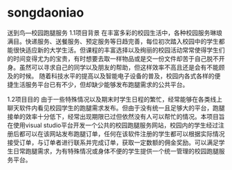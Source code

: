 # songdaoniao
送到鸟—校园跑腿服务
1.1项目背景
      在丰富多彩的校园生活中，各种校园服务琳琅满目。快递服务、送餐服务、预定服务等日趋完善，每位初次踏入校园中的学生都能很快适应新的大学生活。但课程的丰富选择以及绚丽的校园活动常常使得学生们的时间变得尤为的宝贵，有时想要去取一样物品或是交一份文件却苦于自己脱不开身。虽然可以寻求自己的同学以及朋友的帮助，但这样效率不高且还是会有不能顾及的时候。
      随着科技水平的提高以及智能电子设备的普及，校园内各式各样的便捷生活服务平台已有不少，但却缺少能够发布跑腿需求的公共平台。

1.2项目目的
      由于一些特殊情况以及期末时学生日程的繁忙，经常能够在各类线上聊天软件内看见校园学生的跑腿需求发布。但由于没有统一且足够大的平台，跑腿接单的效率十分低下，经常出现期限已过但依然没有人可以帮忙的情况。本项目旨在使用visual studio平台开发一个公共的校园跑腿服务网站，校园内的学生经过注册后都可以在该网站发布跑腿订单，任何在该软件注册的学生都可以根据实际情况接受订单，与订单者进行联系并完成订单，获取一定数额的佣金奖励。可以满足学生日常跑腿需求，为有特殊情况或身体不便的学生提供一个统一管理的校园跑腿服务平台。
